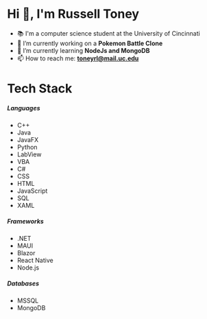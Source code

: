 # Hi 👋, I'm Russell Toney
- 📚 I'm a computer science student at the University of Cincinnati
- 🔭 I’m currently working on a **Pokemon Battle Clone**
- 🌱 I’m currently learning **NodeJs and MongoDB**
- 📫 How to reach me: **toneyrl@mail.uc.edu**
<!--- 💬 Ask me about ... -->

# Tech Stack

##### Languages
- C++
- Java
- JavaFX
- Python
- LabView
- VBA
- C#
- CSS
- HTML
- JavaScript
- SQL
- XAML

##### Frameworks
- .NET
- MAUI
- Blazor
- React Native
- Node.js

##### Databases
- MSSQL
- MongoDB
